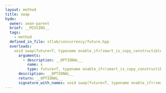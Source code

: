 ```yaml
---
layout: method
title: swap
hyde:
  owner: sean-parent
  brief: __MISSING__
  tags:
    - method
  defined_in_file: stlab/concurrency/future.hpp
  overloads:
    void swap(future<T, typename enable_if<!smart_is_copy_constructible_v<typename void_to_monostate<T>::type>, void>::type> &):
      arguments:
        - description: __OPTIONAL__
          name: x
          type: future<T, typename enable_if<!smart_is_copy_constructible_v<typename void_to_monostate<T>::type>, void>::type> &
      description: __OPTIONAL__
      return: __OPTIONAL__
      signature_with_names: void swap(future<T, typename enable_if<!smart_is_copy_constructible_v<typename void_to_monostate<T>::type>, void>::type> & x)
---
```

